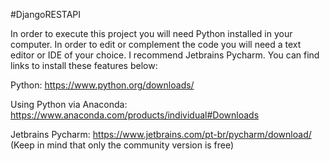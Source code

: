#DjangoRESTAPI



In order to execute this project you will need Python installed in your computer. In order to edit or complement the code you will need a text editor or IDE of your choice. I recommend Jetbrains Pycharm. You can find links to install these features below:

Python: https://www.python.org/downloads/

Using Python via Anaconda: https://www.anaconda.com/products/individual#Downloads

Jetbrains Pycharm: https://www.jetbrains.com/pt-br/pycharm/download/ (Keep in mind that only the community version is free)

